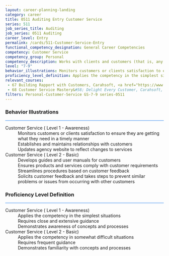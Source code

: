 ```yaml
---
layout: career-planning-landing
category: career
title: 0511 Auditing Entry Customer Service
series: 511
job_series_title: Auditing
job_series: 0511 Auditing
career_level: Entry
permalink: /cards/511-Customer-Service-Entry
functional_competency_designation: General Career Competencies
competency: Customer Service
competency_group: Personal
competency_description: Works with clients and customers (that is, any individuals who use or receive the services or products that your work unit produces, including the general public, individuals who work in the agency, other agencies, or organizations outside the Government) to assess their needs, provide information or assistance, resolve their problems, or satisfy their expectations; knows about available products and services; is committed to providing quality products and services 
level: "7-9"
behavior_illustrations: Monitors customers or clients satisfaction to ensure they are getting what they need in a timely manner ? Establishes and maintains relationships with customers ? Updates agency website to reflect changes to services ? Develops guides and user manuals for customers ? Ensures products and services comply with customer requirements ? Streamlines procedures based on customer feedback ? Solicits customer feedback and takes steps to prevent similar problems or issues from occurring with other customers
proficiency_level_definition: Applies the competency in the simplest situations ? Requires close and extensive guidance ? Demonstrates awareness of concepts and processes ? Applies the competency in somewhat difficult situations ? Requires frequent guidance ? Demonstrates familiarity with concepts and processes
relevant_courses: 
 - 67 Building Rapport with Customers, Carahsoft, <a href="https://www.linkedin.com/learning/building-rapport-with-customers">https://www.linkedin.com/learning/building-rapport-with-customers</a>
 - 68 Customer Service Mastery&#58; Delight Every Customer, Carahsoft, <a href="https://www.linkedin.com/learning/customer-service-mastery-delight-every-customer">https://www.linkedin.com/learning/customer-service-mastery-delight-every-customer</a>
filters: Personal-Customer-Service GS-7-9 series-0511
---
```


<div class="desktop:grid-col-6 margin-y-3">
  <div class="border-top-2 bg-white padding-3 shadow-5 height-full members-hover border-1px button-border border-top-blue radius-lg card-text-color">
    <h3>Behavior Illustrations</h3>
    <hr style="background-color: #2680EB !important;"/>
    <dl class="text-base card-content-color"><dt>Customer Service ( Level 1 - Awareness)</dt><dd>Monitors customers or clients satisfaction to ensure they are getting what they need in a timely manner </dd><dd> Establishes and maintains relationships with customers </dd><dd> Updates agency website to reflect changes to services</dd><dt>Customer Service ( Level 2 - Basic)</dt><dd>Develops guides and user manuals for customers </dd><dd> Ensures products and services comply with customer requirements </dd><dd> Streamlines procedures based on customer feedback </dd><dd> Solicits customer feedback and takes steps to prevent similar problems or issues from occurring with other customers</dd></dl>
  </div>
</div>
<div class="desktop:grid-col-6 margin-y-3">
  <div class="border-top-2 bg-white padding-3 shadow-5 height-full members-hover border-1px button-border border-top-blue radius-lg card-text-color">
    <h3>Proficiency Level Definition</h3>
     <hr style="background-color: #2680EB !important;"/>
    <dl class="text-base card-content-color"><dt>Customer Service ( Level 1 - Awareness)</dt><dd>Applies the competency in the simplest situations </dd><dd> Requires close and extensive guidance </dd><dd> Demonstrates awareness of concepts and processes</dd><dt>Customer Service ( Level 2 - Basic)</dt><dd>Applies the competency in somewhat difficult situations </dd><dd> Requires frequent guidance </dd><dd> Demonstrates familiarity with concepts and processes</dd></dl>
  </div>
</div>